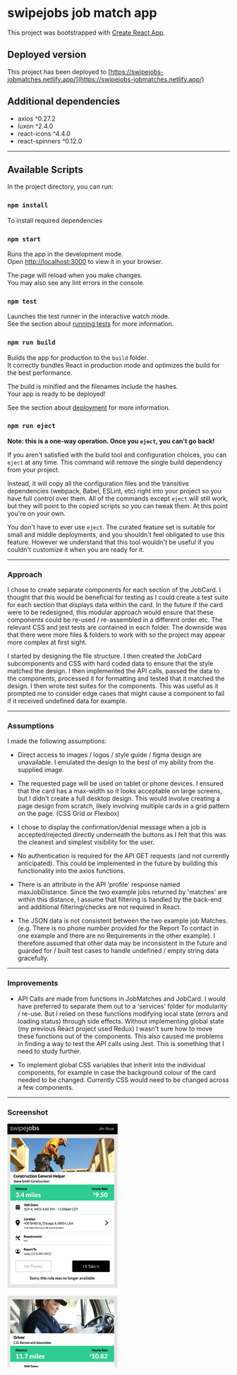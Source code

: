 # swipejobs job match app

This project was bootstrapped with [Create React App](https://github.com/facebook/create-react-app).

## Deployed version

This project has been deployed to [https://swipejobs-jobmatches.netlify.app/](https://swipejobs-jobmatches.netlify.app/)

## Additional dependencies
- axios ^0.27.2
- luxon ^2.4.0
- react-icons ^4.4.0
- react-spinners ^0.12.0

---------------------------------------------------------------

## Available Scripts

In the project directory, you can run:

### `npm install`

To install required dependencies

### `npm start`

Runs the app in the development mode.\
Open [http://localhost:3000](http://localhost:3000) to view it in your browser.

The page will reload when you make changes.\
You may also see any lint errors in the console.

### `npm test`

Launches the test runner in the interactive watch mode.\
See the section about [running tests](https://facebook.github.io/create-react-app/docs/running-tests) for more information.

### `npm run build`

Builds the app for production to the `build` folder.\
It correctly bundles React in production mode and optimizes the build for the best performance.

The build is minified and the filenames include the hashes.\
Your app is ready to be deployed!

See the section about [deployment](https://facebook.github.io/create-react-app/docs/deployment) for more information.

### `npm run eject`

**Note: this is a one-way operation. Once you `eject`, you can't go back!**

If you aren't satisfied with the build tool and configuration choices, you can `eject` at any time. This command will remove the single build dependency from your project.

Instead, it will copy all the configuration files and the transitive dependencies (webpack, Babel, ESLint, etc) right into your project so you have full control over them. All of the commands except `eject` will still work, but they will point to the copied scripts so you can tweak them. At this point you're on your own.

You don't have to ever use `eject`. The curated feature set is suitable for small and middle deployments, and you shouldn't feel obligated to use this feature. However we understand that this tool wouldn't be useful if you couldn't customize it when you are ready for it.

---------------------------------------------------------------

### Approach

I chose to create separate components for each section of the JobCard. I thought that this would be beneficial for testing as I could create a test suite for each section that displays data within the card. In the future if the card were to be redesigned, this modular approach would ensure that these components could be re-used  / re-assembled in a different order etc. The relevant CSS and jest tests are contained in each folder. The downside was that there were more files & folders to work with so the project may appear more complex at first sight. 

I started by designing the file structure. I then created the JobCard subcomponents and CSS with hard coded data to ensure that the style matched the design. I then implemented the API calls, passed the data to the components, processed it for formatting and tested that it matched the design.
I then wrote test suites for the components. This was useful as it prompted me to consider edge cases that might cause a component to fail if it received undefined data for example.

---------------------------------------------------------------

### Assumptions

I made the following assumptions:

- Direct access to images / logos / style guide / figma design are unavailable. I emulated the design to the best of my ability from the supplied image.

- The requested page will be used on tablet or phone devices. I ensured that the card has a max-width so it looks acceptable on large screens, but I didn't create a full desktop design. This would involve creating a page design from scratch, likely involving multiple cards in a grid pattern on the page. (CSS Grid or Flexbox)

- I chose to display the confirmation/denial message when a job is accepted/rejected directly underneath the buttons as I felt that this was the cleanest and simplest visibility for the user.

- No authentication is required for the API GET requests (and not currently anticipated). This could be implemented in the future by building this functionality into the axios functions.

- There is an attribute in the API ‘profile' response named maxJobDistance. Since the two example jobs returned by 'matches' are within this distance, I assume that filtering is handled by the back-end and additional filtering/checks are not required in React.

- The JSON data is not consistent between the two example job Matches. (e.g. There is no phone number provided for the Report To contact in one example and there are no Requirements in the other example). I therefore assumed that other data may be inconsistent in the future and guarded for / built test cases to handle undefined / empty string data gracefully.

---------------------------------------------------------------

### Improvements

- API Calls are made from functions in JobMatches and JobCard. I would have preferred to separate them out to a 'services' folder for modularity / re-use. But I relied on these functions modifying local state (errors and loading status) through side effects. Without implementing global state (my previous React project used Redux) I wasn't sure how to move these functions out of the components. This also caused me problems in finding a way to test the API calls using Jest. This is something that I need to study further.

- To implement global CSS variables that inherit into the individual components, for example in case the background colour of the card needed to be changed. Currently CSS would need to be changed across a few components.

---------------------------------------------------------------

### Screenshot
<img src="/public/images/screenshot.jpg" width="250" alt="Screenshot">
